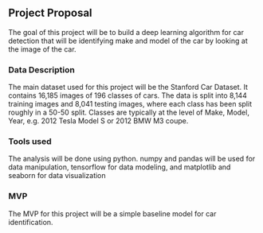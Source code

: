 ## Project Proposal

The goal of this project will be to build a deep learning algorithm for car detection that will be identifying make and model of the car by looking at the image of the car.


### Data Description

The main dataset used for this project will be the Stanford Car Dataset. It contains 16,185 images of 196 classes of cars. The data is split into 8,144 training images and 8,041 testing images, where each class has been split roughly in a 50-50 split. Classes are typically at the level of Make, Model, Year, e.g. 2012 Tesla Model S or 2012 BMW M3 coupe.

### Tools used

The analysis will be done using python. numpy and pandas will be used for data manipulation, tensorflow for data modeling, and matplotlib and seaborn for data visualization


### MVP

The MVP for this project will be a simple baseline model for car identification.